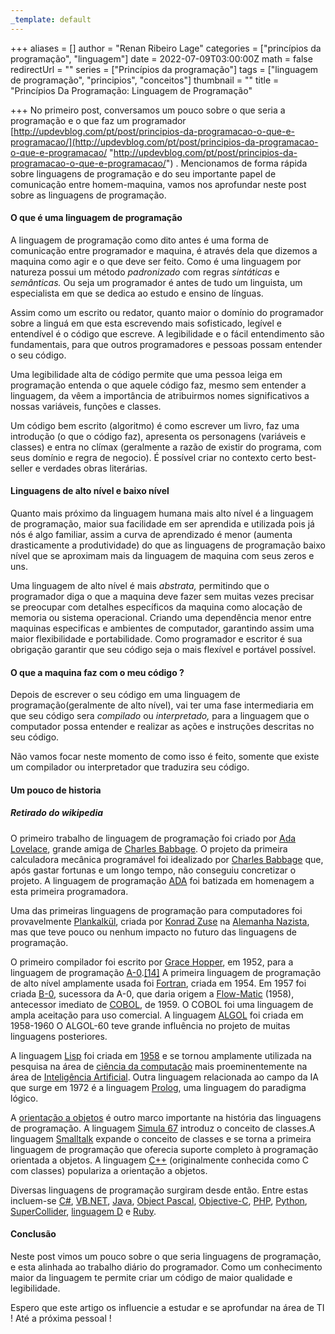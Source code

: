 ```yaml
---
_template: default
---
```


+++
aliases = []
author = "Renan Ribeiro Lage"
categories = ["princípios da programação", "linguagem"]
date = 2022-07-09T03:00:00Z
math = false
redirectUrl = ""
series = ["Princípios da programação"]
tags = ["linguagem de programação", "principios", "conceitos"]
thumbnail = ""
title = "Princípios Da Programação: Linguagem de Programação"

+++
No primeiro post, conversamos um pouco sobre o que seria a programação e o que faz um programador [http://updevblog.com/pt/post/principios-da-programacao-o-que-e-programacao/](http://updevblog.com/pt/post/principios-da-programacao-o-que-e-programacao/ "http://updevblog.com/pt/post/principios-da-programacao-o-que-e-programacao/") . Mencionamos de forma rápida sobre linguagens de programação e do seu importante papel de comunicação entre homem-maquina, vamos nos aprofundar neste post sobre as linguagens de programação.

#### O que é uma linguagem de programação

A linguagem de programação como dito antes é uma forma de comunicação entre programador e maquina, é através dela que dizemos a maquina como agir e o que deve ser feito. Como é uma linguagem por natureza possui um método _padronizado_ com regras _sintáticas_ e _semânticas._ Ou seja um programador é antes de tudo um linguista, um especialista em que se dedica ao estudo e ensino de línguas.

Assim como um escrito ou redator, quanto maior o domínio do programador sobre a linguá em que esta escrevendo mais sofisticado, legível e entendível é o código que escreve. A legibilidade e o fácil entendimento são fundamentais, para que outros programadores e pessoas possam entender o seu código. 

Uma legibilidade alta de código permite que uma pessoa leiga em programação entenda o que aquele código faz, mesmo sem entender a linguagem, da vêem a importância de atribuirmos nomes significativos a nossas variáveis, funções e classes.

Um código bem escrito (algoritmo) é como escrever um livro, faz uma introdução (o que o código faz), apresenta os personagens (variáveis e classes) e entra no clímax (geralmente a razão de existir do programa, com seus domínio e regra de negocio). É possível criar no contexto certo best-seller e verdades obras literárias.

#### Linguagens de alto nível e baixo nível

Quanto mais próximo da linguagem humana mais alto nível é a linguagem de programação, maior sua facilidade em ser aprendida e utilizada pois já nós é algo familiar, assim a curva de aprendizado é menor (aumenta drasticamente a produtividade) do que as linguagens de programação baixo nível que se aproximam mais da linguagem de maquina com seus zeros e uns.

Uma linguagem de alto nível é mais _abstrata,_ permitindo que o programador diga o que a maquina deve fazer sem muitas vezes precisar se preocupar com detalhes específicos da maquina como alocação de memoria ou sistema operacional. Criando uma dependência menor entre maquinas especificas e ambientes de computador, garantindo assim uma maior flexibilidade e portabilidade. Como programador e escritor é sua obrigação garantir que seu código seja o mais flexível e portável possível.

#### O que a maquina faz com o meu código ?

Depois de escrever o seu código em uma linguagem de programação(geralmente de alto nível), vai ter uma fase intermediaria em que seu código sera _compilado_ ou _interpretado,_ para a linguagem que o computador possa entender e realizar as ações e instruções descritas no seu código.

Não vamos focar neste momento de como isso é feito, somente que existe um compilador ou interpretador que traduzira seu código.

#### Um pouco de historia

##### Retirado do wikipedia

O primeiro trabalho de linguagem de programação foi criado por [Ada Lovelace](https://pt.wikipedia.org/wiki/Ada_Lovelace "Ada Lovelace"), grande amiga de [Charles Babbage](https://pt.wikipedia.org/wiki/Charles_Babbage "Charles Babbage"). O projeto da primeira calculadora mecânica programável foi idealizado por [Charles Babbage](https://pt.wikipedia.org/wiki/Charles_Babbage "Charles Babbage") que, após gastar fortunas e um longo tempo, não conseguiu concretizar o projeto. A linguagem de programação [ADA](https://pt.wikipedia.org/wiki/Ada_(linguagem_de_programa%C3%A7%C3%A3o) "Ada (linguagem de programação)") foi batizada em homenagem a esta primeira programadora.

Uma das primeiras linguagens de programação para computadores foi provavelmente [Plankalkül](https://pt.wikipedia.org/wiki/Plankalk%C3%BCl "Plankalkül"), criada por [Konrad Zuse](https://pt.wikipedia.org/wiki/Konrad_Zuse "Konrad Zuse") na [Alemanha Nazista](https://pt.wikipedia.org/wiki/Alemanha_Nazista "Alemanha Nazista"), mas que teve pouco ou nenhum impacto no futuro das linguagens de programação.

O primeiro compilador foi escrito por [Grace Hopper](https://pt.wikipedia.org/wiki/Grace_Hopper "Grace Hopper"), em 1952, para a linguagem de programação [A-0](https://pt.wikipedia.org/wiki/Sistema_A-0 "Sistema A-0").[\[14\]](https://pt.wikipedia.org/wiki/Linguagem_de_programa%C3%A7%C3%A3o#cite_note-wexel-15) A primeira linguagem de programação de alto nível amplamente usada foi [Fortran](https://pt.wikipedia.org/wiki/Fortran "Fortran"), criada em 1954. Em 1957 foi criada [B-0](https://pt.wikipedia.org/wiki/B-0 "B-0"), sucessora da A-0, que daria origem a [Flow-Matic](https://pt.wikipedia.org/wiki/Flow-Matic "Flow-Matic") (1958), antecessor imediato de [COBOL](https://pt.wikipedia.org/wiki/COBOL "COBOL"), de 1959. O COBOL foi uma linguagem de ampla aceitação para uso comercial. A linguagem [ALGOL](https://pt.wikipedia.org/wiki/ALGOL "ALGOL") foi criada em 1958-1960 O ALGOL-60 teve grande influência no projeto de muitas linguagens posteriores.

A linguagem [Lisp](https://pt.wikipedia.org/wiki/Lisp "Lisp") foi criada em [1958](https://pt.wikipedia.org/wiki/1958 "1958") e se tornou amplamente utilizada na pesquisa na área de [ciência da computação](https://pt.wikipedia.org/wiki/Ci%C3%AAncia_da_computa%C3%A7%C3%A3o "Ciência da computação") mais proeminentemente na área de [Inteligência Artificial](https://pt.wikipedia.org/wiki/Intelig%C3%AAncia_Artificial "Inteligência Artificial"). Outra linguagem relacionada ao campo da IA que surge em 1972 é a linguagem [Prolog](https://pt.wikipedia.org/wiki/Prolog "Prolog"), uma linguagem do paradigma lógico.

A [orientação a objetos](https://pt.wikipedia.org/wiki/Orienta%C3%A7%C3%A3o_a_objetos "Orientação a objetos") é outro marco importante na história das linguagens de programação. A linguagem [Simula 67](https://pt.wikipedia.org/wiki/Simula_67 "Simula 67") introduz o conceito de classes.A linguagem [Smalltalk](https://pt.wikipedia.org/wiki/Smalltalk "Smalltalk") expande o conceito de classes e se torna a primeira linguagem de programação que oferecia suporte completo à programação orientada a objetos. A linguagem [C++](https://pt.wikipedia.org/wiki/C%2B%2B "C++") (originalmente conhecida como C com classes) populariza a orientação a objetos.

Diversas linguagens de programação surgiram desde então. Entre estas incluem-se [C#](https://pt.wikipedia.org/wiki/C_Sharp "C Sharp"), [VB.NET](https://pt.wikipedia.org/wiki/VB.NET "VB.NET"), [Java](https://pt.wikipedia.org/wiki/Linguagem_de_programa%C3%A7%C3%A3o_Java "Linguagem de programação Java"), [Object Pascal](https://pt.wikipedia.org/wiki/Object_Pascal "Object Pascal"), [Objective-C](https://pt.wikipedia.org/wiki/Objective-C "Objective-C"), [PHP](https://pt.wikipedia.org/wiki/PHP "PHP"), [Python](https://pt.wikipedia.org/wiki/Python "Python"), [SuperCollider](https://pt.wikipedia.org/wiki/SuperCollider "SuperCollider"), [linguagem D](https://pt.wikipedia.org/wiki/D_(linguagem_de_programa%C3%A7%C3%A3o) "D (linguagem de programação)") e [Ruby](https://pt.wikipedia.org/wiki/Ruby_(linguagem_de_programa%C3%A7%C3%A3o) "Ruby (linguagem de programação)").

#### Conclusão

Neste post vimos um pouco sobre o que seria linguagens de programação, e esta alinhada ao trabalho diário do programador. Como um conhecimento maior da linguagem te permite criar um código de maior qualidade e legibilidade.

Espero que este artigo os influencie a estudar e se aprofundar na área de TI ! Até a próxima pessoal !
